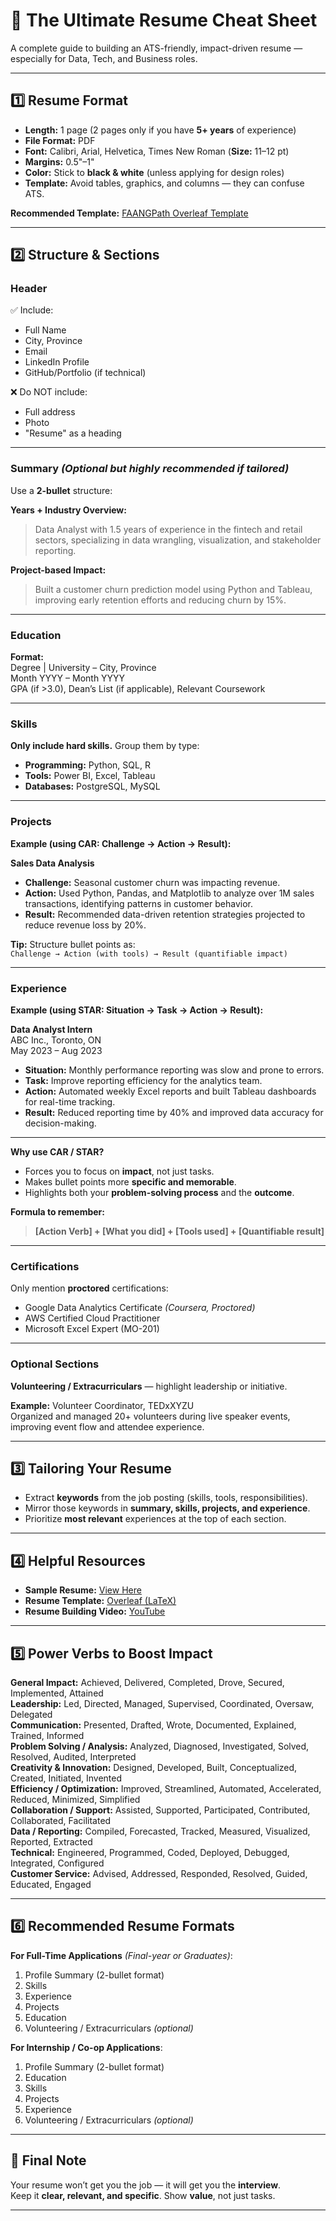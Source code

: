 # 📄 The Ultimate Resume Cheat Sheet

A complete guide to building an ATS-friendly, impact-driven resume — especially for Data, Tech, and Business roles.

---

## 1️⃣ Resume Format

- **Length:** 1 page (2 pages only if you have **5+ years** of experience)
- **File Format:** PDF
- **Font:** Calibri, Arial, Helvetica, Times New Roman (**Size:** 11–12 pt)
- **Margins:** 0.5"–1"
- **Color:** Stick to **black & white** (unless applying for design roles)
- **Template:** Avoid tables, graphics, and columns — they can confuse ATS.

**Recommended Template:** [FAANGPath Overleaf Template](https://www.overleaf.com/latex/templates/faangpath-simple-template/npsfpdqnxmbc)

---

## 2️⃣ Structure & Sections

### **Header**
✅ Include:
- Full Name  
- City, Province  
- Email  
- LinkedIn Profile  
- GitHub/Portfolio (if technical)

❌ Do NOT include:
- Full address  
- Photo  
- "Resume" as a heading  

---

### **Summary** *(Optional but highly recommended if tailored)*
Use a **2-bullet** structure:

**Years + Industry Overview:**
> Data Analyst with 1.5 years of experience in the fintech and retail sectors, specializing in data wrangling, visualization, and stakeholder reporting.

**Project-based Impact:**
> Built a customer churn prediction model using Python and Tableau, improving early retention efforts and reducing churn by 15%.

---

### **Education**

**Format:**  
Degree \| University – City, Province  
Month YYYY – Month YYYY  
GPA (if >3.0), Dean’s List (if applicable), Relevant Coursework


---

### **Skills**
**Only include hard skills.** Group them by type:
- **Programming:** Python, SQL, R  
- **Tools:** Power BI, Excel, Tableau  
- **Databases:** PostgreSQL, MySQL  

---

### **Projects**
**Example (using CAR: Challenge → Action → Result):**

**Sales Data Analysis**  
- **Challenge:** Seasonal customer churn was impacting revenue.  
- **Action:** Used Python, Pandas, and Matplotlib to analyze over 1M sales transactions, identifying patterns in customer behavior.  
- **Result:** Recommended data-driven retention strategies projected to reduce revenue loss by 20%.  

**Tip:** Structure bullet points as:  
`Challenge → Action (with tools) → Result (quantifiable impact)`

---

### **Experience**
**Example (using STAR: Situation → Task → Action → Result):**

**Data Analyst Intern**  
ABC Inc., Toronto, ON  
May 2023 – Aug 2023  
- **Situation:** Monthly performance reporting was slow and prone to errors.  
- **Task:** Improve reporting efficiency for the analytics team.  
- **Action:** Automated weekly Excel reports and built Tableau dashboards for real-time tracking.  
- **Result:** Reduced reporting time by 40% and improved data accuracy for decision-making.  

---

**Why use CAR / STAR?**
- Forces you to focus on **impact**, not just tasks.  
- Makes bullet points more **specific and memorable**.  
- Highlights both your **problem-solving process** and the **outcome**.  

**Formula to remember:**  
> **[Action Verb] + [What you did] + [Tools used] + [Quantifiable result]**

---

### **Certifications**
Only mention **proctored** certifications:
- Google Data Analytics Certificate *(Coursera, Proctored)*  
- AWS Certified Cloud Practitioner  
- Microsoft Excel Expert (MO-201)  

---

### **Optional Sections**
**Volunteering / Extracurriculars** — highlight leadership or initiative.  

**Example:**
Volunteer Coordinator, TEDxXYZU  
Organized and managed 20+ volunteers during live speaker events, improving event flow and attendee experience.

---

## 3️⃣ Tailoring Your Resume
- Extract **keywords** from the job posting (skills, tools, responsibilities).
- Mirror those keywords in **summary, skills, projects, and experience**.
- Prioritize **most relevant** experiences at the top of each section.

---

## 4️⃣ Helpful Resources
- **Sample Resume:** [View Here](https://docs.google.com/document/d/1hVePiF1Fq7XEJ5n7gI5XypKT3zLzeuJg3B65JhHwFWo/edit)
- **Resume Template:** [Overleaf (LaTeX)](https://www.overleaf.com/latex/templates/faangpath-simple-template/npsfpdqnxmbc)
- **Resume Building Video:** [YouTube](https://www.youtube.com/watch?v=FgBtfjqAybg&t=1s)

---

## 5️⃣ Power Verbs to Boost Impact
**General Impact:** Achieved, Delivered, Completed, Drove, Secured, Implemented, Attained  
**Leadership:** Led, Directed, Managed, Supervised, Coordinated, Oversaw, Delegated  
**Communication:** Presented, Drafted, Wrote, Documented, Explained, Trained, Informed  
**Problem Solving / Analysis:** Analyzed, Diagnosed, Investigated, Solved, Resolved, Audited, Interpreted  
**Creativity & Innovation:** Designed, Developed, Built, Conceptualized, Created, Initiated, Invented  
**Efficiency / Optimization:** Improved, Streamlined, Automated, Accelerated, Reduced, Minimized, Simplified  
**Collaboration / Support:** Assisted, Supported, Participated, Contributed, Collaborated, Facilitated  
**Data / Reporting:** Compiled, Forecasted, Tracked, Measured, Visualized, Reported, Extracted  
**Technical:** Engineered, Programmed, Coded, Deployed, Debugged, Integrated, Configured  
**Customer Service:** Advised, Addressed, Responded, Resolved, Guided, Educated, Engaged  

---

## 6️⃣ Recommended Resume Formats

**For Full-Time Applications** *(Final-year or Graduates)*:
1. Profile Summary (2-bullet format)  
2. Skills  
3. Experience  
4. Projects  
5. Education  
6. Volunteering / Extracurriculars *(optional)*  

**For Internship / Co-op Applications**:
1. Profile Summary (2-bullet format)  
2. Education  
3. Skills  
4. Projects  
5. Experience  
6. Volunteering / Extracurriculars *(optional)*  

---

## 🏁 Final Note
Your resume won’t get you the job — it will get you the **interview**.  
Keep it **clear, relevant, and specific**. Show **value**, not just tasks.

---
